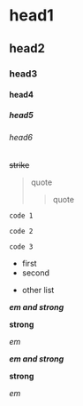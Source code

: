 # head1 
## head2
### head3
#### head4
##### head5
###### head6

~~strike~~

> quote
> >quote

` code 1 `

`` code 2 ``

``` code 3 ```

- first
- second
+ other list

***em and strong***

**strong**

*em*

___em and strong___

__strong__

_em_

